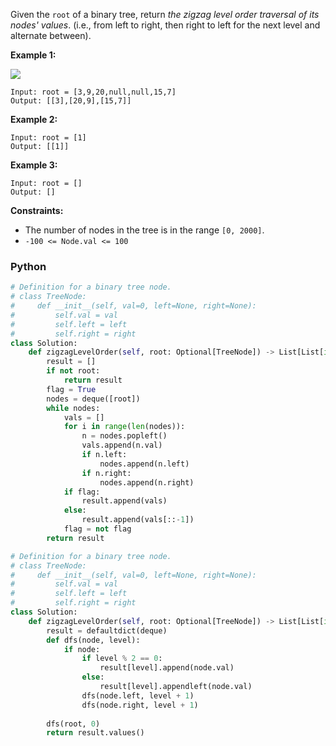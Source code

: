 Given the  `root`  of a binary tree, return  _the zigzag level order traversal of its nodes' values_. (i.e., from left to right, then right to left for the next level and alternate between).

**Example 1:**

![](https://assets.leetcode.com/uploads/2021/02/19/tree1.jpg)
```
Input: root = [3,9,20,null,null,15,7]
Output: [[3],[20,9],[15,7]]
```

**Example 2:**
```
Input: root = [1]
Output: [[1]]
```

**Example 3:**
```
Input: root = []
Output: []
```

**Constraints:**

-   The number of nodes in the tree is in the range  `[0, 2000]`.
-   `-100 <= Node.val <= 100`


### Python
```python
# Definition for a binary tree node.
# class TreeNode:
#     def __init__(self, val=0, left=None, right=None):
#         self.val = val
#         self.left = left
#         self.right = right
class Solution:
    def zigzagLevelOrder(self, root: Optional[TreeNode]) -> List[List[int]]:
        result = []
        if not root:
            return result
        flag = True
        nodes = deque([root])
        while nodes:
            vals = []
            for i in range(len(nodes)):
                n = nodes.popleft()
                vals.append(n.val)
                if n.left:
                    nodes.append(n.left)
                if n.right:
                    nodes.append(n.right)
            if flag:
                result.append(vals)
            else:
                result.append(vals[::-1])
            flag = not flag
        return result
```

```python
# Definition for a binary tree node.
# class TreeNode:
#     def __init__(self, val=0, left=None, right=None):
#         self.val = val
#         self.left = left
#         self.right = right
class Solution:
    def zigzagLevelOrder(self, root: Optional[TreeNode]) -> List[List[int]]:
        result = defaultdict(deque)
        def dfs(node, level):
            if node:
                if level % 2 == 0:
                    result[level].append(node.val)
                else:
                    result[level].appendleft(node.val)
                dfs(node.left, level + 1)
                dfs(node.right, level + 1)
                
        dfs(root, 0)
        return result.values()
```